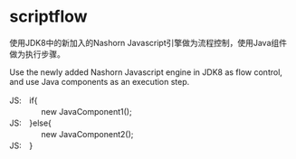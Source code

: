 # scriptflow
使用JDK8中的新加入的Nashorn Javascript引擎做为流程控制，使用Java组件做为执行步骤。

Use the newly added Nashorn Javascript engine in JDK8 as flow control, and use Java components as an execution step.

JS:　if{<br>
　　　　new JavaComponent1();<br>
JS:　}else{<br>
　　　　new JavaComponent2();<br>
JS:　}<br>

